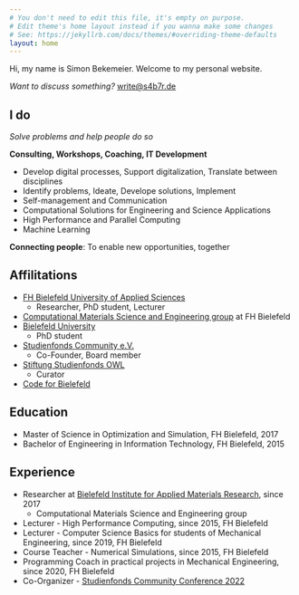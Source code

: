 ```yaml
---
# You don't need to edit this file, it's empty on purpose.
# Edit theme's home layout instead if you wanna make some changes
# See: https://jekyllrb.com/docs/themes/#overriding-theme-defaults
layout: home
---
```


Hi, my name is Simon Bekemeier. Welcome to my personal website.

*Want to discuss something?* [write@s4b7r.de](mailto:write@s4b7r.de)

## I do

*Solve problems and help people do so*

**Consulting, Workshops, Coaching, IT Development**

- Develop digital processes, Support digitalization, Translate between disciplines
- Identify problems, Ideate, Develope solutions, Implement
- Self-management and Communication
- Computational Solutions for Engineering and Science Applications
- High Performance and Parallel Computing
- Machine Learning

**Connecting people**: To enable new opportunities, together

## Affilitations

- [FH Bielefeld University of Applied Sciences](https://www.fh-bielefeld.de/)
    - Researcher, PhD student, Lecturer
- [Computational Materials Science and Engineering group](https://www.fh-bielefeld.de/ium/forschung/arbeitsgruppen/computational-materials-science-and-engineering) at FH Bielefeld
- [Bielefeld University](https://www.uni-bielefeld.de/)
    - PhD student
- [Studienfonds Community e.V.](https://studienfondscommunity.de/)
    - Co-Founder, Board member
- [Stiftung Studienfonds OWL](https://www.studienfonds-owl.de/)
    - Curator
- [Code for Bielefeld](https://codefor.de/bielefeld/)

## Education

- Master of Science in Optimization and Simulation, FH Bielefeld, 2017
- Bachelor of Engineering in Information Technology, FH Bielefeld, 2015

## Experience

- Researcher at [Bielefeld Institute for Applied Materials Research](https://www.fh-bielefeld.de/bifam), since 2017
    - Computational Materials Science and Engineering group
- Lecturer - High Performance Computing, since 2015, FH Bielefeld
- Lecturer - Computer Science Basics for students of Mechanical Engineering, since 2019, FH Bielefeld
- Course Teacher - Numerical Simulations, since 2015, FH Bielefeld
- Programming Coach in practical projects in Mechanical Engineering, since 2020, FH Bielefeld
- Co-Organizer - [Studienfonds Community Conference 2022](https://studienfondscommunity.de/kick-off-gelungen-die-studienfonds-community-conference-2022/)
